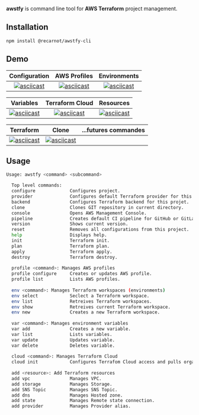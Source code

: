 **awstfy** is command line tool for **AWS Terraform** project management.



## Installation

```
npm install @recarnot/awstfy-cli
```

## Demo

|                        Configuration                         |                         AWS Profiles                         |                         Environments                         |
| :----------------------------------------------------------: | :----------------------------------------------------------: | :----------------------------------------------------------: |
| [![asciicast](https://asciinema.org/a/PFL9Qp0c2lH7BApzw6YZ6f67h.svg)](https://asciinema.org/a/PFL9Qp0c2lH7BApzw6YZ6f67h) | [![asciicast](https://asciinema.org/a/BpqLgzswgv3Y0wgYwxjJlZBHt.svg)](https://asciinema.org/a/BpqLgzswgv3Y0wgYwxjJlZBHt) | [![asciicast](https://asciinema.org/a/1l3V0rln48K0nerLJyGBvBbVm.svg)](https://asciinema.org/a/1l3V0rln48K0nerLJyGBvBbVm) |

|                          Variables                           |                       Terraform Cloud                        |                          Resources                           |
| :----------------------------------------------------------: | :----------------------------------------------------------: | :----------------------------------------------------------: |
| [![asciicast](https://asciinema.org/a/gFfwOqHwb8NSOqThWznA9BBTT.svg)](https://asciinema.org/a/gFfwOqHwb8NSOqThWznA9BBTT) | [![asciicast](https://asciinema.org/a/wsSSxz5lV5NN1zjg7p5a5nzKH.svg)](https://asciinema.org/a/wsSSxz5lV5NN1zjg7p5a5nzKH) | [![asciicast](https://asciinema.org/a/JSVQgNAGZpMC8YNOEYGR4XMkr.svg)](https://asciinema.org/a/JSVQgNAGZpMC8YNOEYGR4XMkr) |



|                          Terraform                           |                            Clone                             | ...futures commandes |
| :----------------------------------------------------------: | :----------------------------------------------------------: | :------------------: |
| [![asciicast](https://asciinema.org/a/pahLoggmpTs8MfylQYH1jIK4P.svg)](https://asciinema.org/a/pahLoggmpTs8MfylQYH1jIK4P) | [![asciicast](https://asciinema.org/a/exqxxSHqxnlkgHRevNDAyjWV3.svg)](https://asciinema.org/a/exqxxSHqxnlkgHRevNDAyjWV3) |                      |



## Usage

```bash
Usage: awstfy <command> <subcommand>

  Top level commands:  
  configure             Configures project.
  provider              Configures default Terraform provider for this project.
  backend               Configures Terraform backend for this projet.
  clone                 Clones GIT repository in current directory.
  console               Opens AWS Management Console.
  pipeline              Creates default CI pipeline for GitHub or GitLab platform.
  version               Shows current version.
  reset                 Removes all configurations from this project.
  help                  Displays help.
  init                  Terraform init.
  plan                  Terraform plan.
  apply                 Terraform apply.
  destroy               Terraform destroy.
                       
  profile <command>: Manages AWS profiles
  profile configure     Creates or updates AWS profile.
  profile list          Lists AWS profiles.
                       
  env <command>: Manages Terraform workspaces (environments)
  env select            Seclect a Terraform workspace.
  env list              Retreives Terraform workspaces.
  env show              Retreives current Terraform workspace.
  env new               Creates a new Terraform workspace.
                       
  var <command>: Manages environment variables
  var add               Creates a new variable.
  var list              Lists variables.
  var update            Updates variable.
  var delete            Deletes variable.
                       
  cloud <command>: Manages Terraform Cloud
  cloud init            Configures Terrafom Cloud access and pulls organizations.
                       
  add <resource>: Add Terraform resources
  add vpc               Manages VPC.
  add storage           Manages Storage.
  add SNS Topic         Manages SNS Topic.
  add dns               Manages Hosted zone.
  add state             Manages Remote state connection.
  add provider          Manages Provider alias.
```

